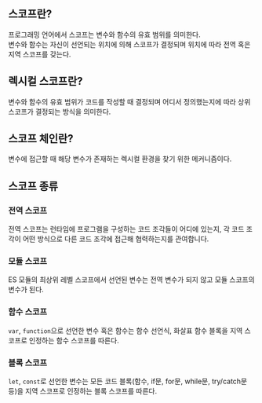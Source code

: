 ## 스코프란?

프로그래밍 언어에서 스코프는 변수와 함수의 유효 범위를 의미한다.  
변수와 함수는 자신이 선언되는 위치에 의해 스코프가 결정되며 위치에 따라 전역 혹은 지역 스코프를 갖는다.

## 렉시컬 스코프란?

변수와 함수의 유효 범위가 코드를 작성할 때 결정되며 어디서 정의했는지에 따라 상위 스코프가 결정되는 방식을 의미한다.

## 스코프 체인란?

변수에 접근할 때 해당 변수가 존재하는 렉시컬 환경을 찾기 위한 메커니즘이다.

## 스코프 종류

### 전역 스코프

전역 스코프는 런타임에 프로그램을 구성하는 코드 조각들이 어디에 있는지, 각 코드 조각이 어떤 방식으로 다른 코드 조각에 접근해 협력하는지를 관여합니다.

### 모듈 스코프

ES 모듈의 최상위 레벨 스코프에서 선언된 변수는 전역 변수가 되지 않고 모듈 스코프의 변수가 된다.

### 함수 스코프

`var`, `function`으로 선언한 변수 혹은 함수는 함수 선언식, 화살표 함수 블록을 지역 스코프로 인정하는 함수 스코프를 따른다.

### 블록 스코프

`let`, `const`로 선언한 변수는 모든 코드 블록(함수, if문, for문, while문, try/catch문 등)을 지역 스코프로 인정하는 블록 스코프를 따른다.
